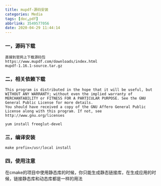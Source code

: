 ```yaml
---
title: mupdf-源码安装
categories: Media
tags: [doc,pdf]
abbrlink: 3549577056
date: 2020-04-29 11:44:14
---
```


### 一，源码下载

~~~
直接到官网上下载源码包
https://www.mupdf.com/downloads/index.html
mupdf-1.16.1-source.tar.gz
~~~



### 二，相关依赖下载

~~~
This program is distributed in the hope that it will be useful, but WITHOUT ANY WARRANTY; without even the implied warranty of MERCHANTABILITY or FITNESS FOR A PARTICULAR PURPOSE. See the GNU General Public License for more details.
You should have received a copy of the GNU Affero General Public License along with this program. If not, see http://www.gnu.org/licenses

yum install freeglut-devel
~~~

### 三，编译安装

~~~
make prefix=/usr/local install
~~~

### 四，使用注意

在cmake的项目中使用静态库的时候，你只能生成静态链接库，在生成应用的时候，链接静态库和动态库都是一样的用法
